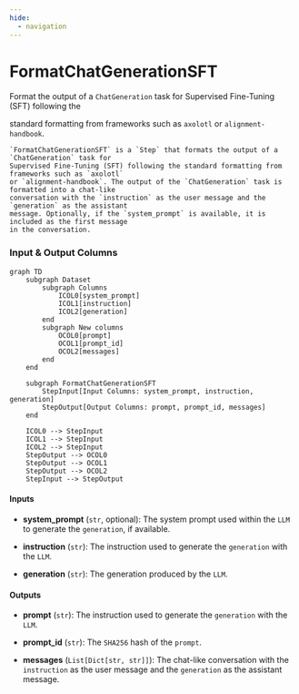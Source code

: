 ```yaml
---
hide:
  - navigation
---
```

# FormatChatGenerationSFT

Format the output of a `ChatGeneration` task for Supervised Fine-Tuning (SFT) following the



standard formatting from frameworks such as `axolotl` or `alignment-handbook`.

    `FormatChatGenerationSFT` is a `Step` that formats the output of a `ChatGeneration` task for
    Supervised Fine-Tuning (SFT) following the standard formatting from frameworks such as `axolotl`
    or `alignment-handbook`. The output of the `ChatGeneration` task is formatted into a chat-like
    conversation with the `instruction` as the user message and the `generation` as the assistant
    message. Optionally, if the `system_prompt` is available, it is included as the first message
    in the conversation.








### Input & Output Columns

``` mermaid
graph TD
	subgraph Dataset
		subgraph Columns
			ICOL0[system_prompt]
			ICOL1[instruction]
			ICOL2[generation]
		end
		subgraph New columns
			OCOL0[prompt]
			OCOL1[prompt_id]
			OCOL2[messages]
		end
	end

	subgraph FormatChatGenerationSFT
		StepInput[Input Columns: system_prompt, instruction, generation]
		StepOutput[Output Columns: prompt, prompt_id, messages]
	end

	ICOL0 --> StepInput
	ICOL1 --> StepInput
	ICOL2 --> StepInput
	StepOutput --> OCOL0
	StepOutput --> OCOL1
	StepOutput --> OCOL2
	StepInput --> StepOutput

```


#### Inputs


- **system_prompt** (`str`, optional): The system prompt used within the `LLM` to generate the  `generation`, if available.

- **instruction** (`str`): The instruction used to generate the `generation` with the `LLM`.

- **generation** (`str`): The generation produced by the `LLM`.




#### Outputs


- **prompt** (`str`): The instruction used to generate the `generation` with the `LLM`.

- **prompt_id** (`str`): The `SHA256` hash of the `prompt`.

- **messages** (`List[Dict[str, str]]`): The chat-like conversation with the `instruction` as  the user message and the `generation` as the assistant message.







